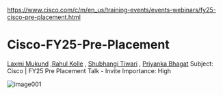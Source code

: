 https://www.cisco.com/c/m/en_us/training-events/events-webinars/fy25-cisco-pre-placement.html
# Cisco-FY25-Pre-Placement
[Laxmi Mukund](https://www.linkedin.com/in/laxmi-mukund-672b88/?originalSubdomain=in)  ,[Rahul Kolle](https://www.linkedin.com/in/rahulkolle/?originalSubdomain=in) , [Shubhangi Tiwari](https://www.linkedin.com/in/shubhangi-tiwari-593513208/?originalSubdomain=in)  , [Priyanka Bhagat](https://www.linkedin.com/in/pribhagat/?originalSubdomain=in)
Subject: Cisco | FY25 Pre Placement Talk - Invite Importance: High

![image001](https://github.com/ArkS0001/Cisco-FY25-Pre-Placement/assets/113760964/f024bf64-cc8e-4a16-967e-24b65bc95872)
